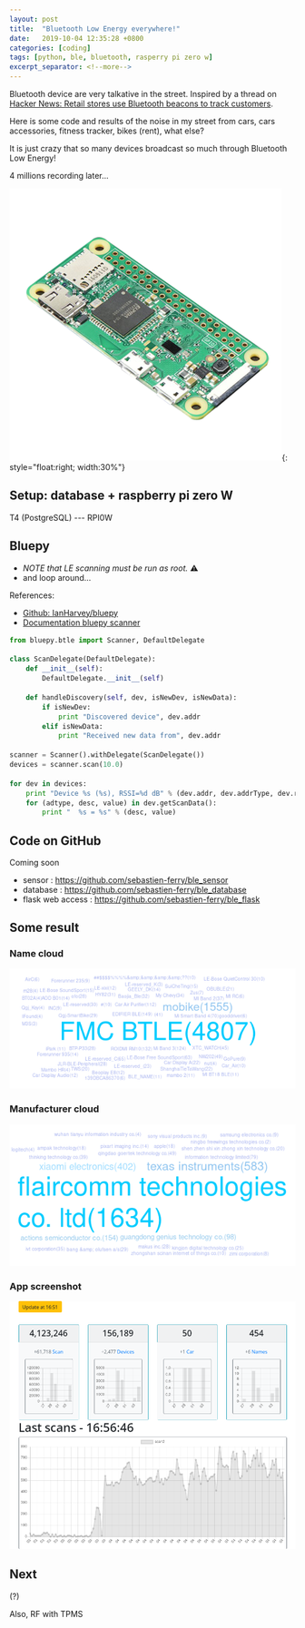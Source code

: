 ```yaml
---
layout: post
title:  "Bluetooth Low Energy everywhere!"
date:   2019-10-04 12:35:28 +0800
categories: [coding]
tags: [python, ble, bluetooth, rasperry pi zero w]
excerpt_separator: <!--more-->
---
```

Bluetooth device are very talkative in the street. Inspired by a thread on [Hacker News: Retail stores use Bluetooth beacons to track customers](<https://news.ycombinator.com/item?id=20183968> "Y").

Here is some code and results of the noise in my street from cars, cars accessories, fitness tracker, bikes (rent), what else?
<!--more-->

It is just crazy that so many devices broadcast so much through Bluetooth Low Energy!

4 millions recording later...

![Raspberry pi zero W](/assets/ble_raspberry_pi_zero_w_1-5_large.png){: style="float:right; width:30%"}

## Setup: database + raspberry pi zero W
<!--
<img style="float: right;" src="whatever.jpg">
 <img width="50%" style="float: right;" src="/assets/ble_raspberry_pi_zero_w_1-5_large.png">
 -->

T4 (PostgreSQL)  --- RPI0W

## Bluepy

  * *NOTE that LE scanning must be run as root.* :warning:
  * and loop around...

References:
  * [Github: IanHarvey/bluepy](<https://github.com/IanHarvey/bluepy> "Github: IanHarvey/bluepy")
  * [Documentation bluepy scanner](<http://ianharvey.github.io/bluepy-doc/scanner.html> "Sample code")

```python
from bluepy.btle import Scanner, DefaultDelegate

class ScanDelegate(DefaultDelegate):
    def __init__(self):
        DefaultDelegate.__init__(self)

    def handleDiscovery(self, dev, isNewDev, isNewData):
        if isNewDev:
            print "Discovered device", dev.addr
        elif isNewData:
            print "Received new data from", dev.addr

scanner = Scanner().withDelegate(ScanDelegate())
devices = scanner.scan(10.0)

for dev in devices:
    print "Device %s (%s), RSSI=%d dB" % (dev.addr, dev.addrType, dev.rssi)
    for (adtype, desc, value) in dev.getScanData():
        print "  %s = %s" % (desc, value)
```

## Code on GitHub

Coming soon

  * sensor : <https://github.com/sebastien-ferry/ble_sensor>
  * database : <https://github.com/sebastien-ferry/ble_database>
  * flask web access : <https://github.com/sebastien-ferry/ble_flask>

## Some result

### Name cloud
![Name Cloud](</assets/ble_name_cloud.png>)

### Manufacturer cloud
![Manufacturer Cloud](</assets/ble_manufacturer_cloud.png>)

### App screenshot
![Screenshot](</assets/ble_screenshot.png>)

## Next

 (?)

 Also, RF with TPMS
